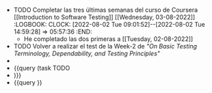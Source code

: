 - TODO Completar las tres últimas semanas del curso de Coursera [[Introduction to Software Testing]] [[Wednesday, 03-08-2022]]
  :LOGBOOK:
  CLOCK: [2022-08-02 Tue 09:01:52]--[2022-08-02 Tue 14:59:28] =>  05:57:36
  :END:
	- He completado las dos primeras a [[Tuesday, 02-08-2022]]
- TODO Volver a realizar el test de la Week-2 de *"On Basic Testing Terminology, Dependability, and Testing Principles"*
-
- {{query (task TODO
- )}}
- {{query }}